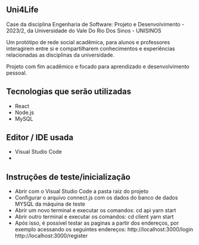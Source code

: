 ## Uni4Life

Case da disciplina Engenharia de Software: Projeto e Desenvolvimento - 2023/2, da Universidade do Vale Do Rio Dos Sinos - UNISINOS 

Um protótipo de rede social acadêmica, para alunos e professores interagirem entre si e compartilharem conhecimentos e experiências relacionadas as disciplinas da universidade.

Projeto com fim acadêmico e focado para aprendizado e desenvolvimento pessoal.

## Tecnologias que serão utilizadas

- React
- Node.js 
- MySQL
  
## Editor / IDE usada

- Visual Studio Code
- 
## Instruções de teste/inicialização

- Abrir com o Visual Studio Code a pasta raiz do projeto
- Configurar o arquivo connect.js com os dados do banco de dados MYSQL da máquina de teste
- Abrir um novo terminal e executar os comandos:
  cd api
  yarn start
- Abrir outro terminal e executar os comandos:
  cd client 
  yarn start
- Após isso, é possível testar as paginas a partir dos endereços, por exemplo acessando os seguintes endereços:
  http://localhost:3000/login
  http://localhost:3000/register

